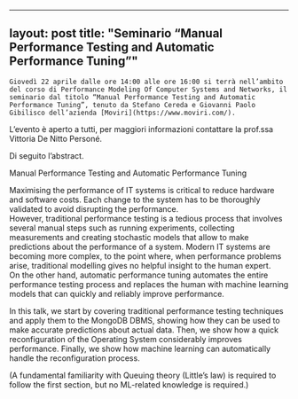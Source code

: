 
---
layout: post
title:  "Seminario &#8220;Manual Performance Testing and Automatic Performance Tuning&#8221;"
---
	Giovedì 22 aprile dalle ore 14:00 alle ore 16:00 si terrà nell’ambito del corso di Performance Modeling Of Computer Systems and Networks, il seminario dal titolo “Manual Performance Testing and Automatic Performance Tuning”, tenuto da Stefano Cereda e Giovanni Paolo Gibilisco dell’azienda [Moviri](https://www.moviri.com/).   
  
L’evento è aperto a tutti, per maggiori informazioni contattare la prof.ssa Vittoria De Nitto Personé.

Di seguito l’abstract.

Manual Performance Testing and Automatic Performance Tuning

Maximising the performance of IT systems is critical to reduce hardware and software costs. Each change to the system has to be thoroughly validated to avoid disrupting the performance.  
However, traditional performance testing is a tedious process that involves several manual steps such as running experiments, collecting measurements and creating stochastic models that allow to make predictions about the performance of a system. Modern IT systems are becoming more complex, to the point where, when performance problems arise, traditional modelling gives no helpful insight to the human expert.  
On the other hand, automatic performance tuning automates the entire performance testing process and replaces the human with machine learning models that can quickly and reliably improve performance.

In this talk, we start by covering traditional performance testing techniques and apply them to the MongoDB DBMS, showing how they can be used to make accurate predictions about actual data. Then, we show how a quick reconfiguration of the Operating System considerably improves performance. Finally, we show how machine learning can automatically handle the reconfiguration process.

(A fundamental familiarity with Queuing theory (Little’s law) is required to follow the first section, but no ML-related knowledge is required.)